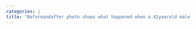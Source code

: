 ```yaml
---
categories: j
title: "Beforeandafter photo shows what happened when a 42yearold male model went on testosterone therapy to gain muscle and energy"
---
```

